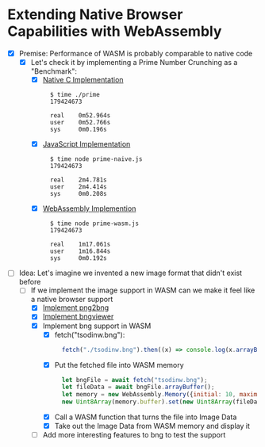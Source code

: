 # Extending Native Browser Capabilities with WebAssembly

- [x] Premise: Performance of WASM is probably comparable to native code
  - [x] Let's check it by implementing a Prime Number Crunching as a "Benchmark":
    - [x] [Native C Implementation](./prime.c)
      ```console
        $ time ./prime
        179424673

        real    0m52.964s
        user    0m52.766s
        sys     0m0.196s
      ```
    - [x] [JavaScript Implementation](./prime-naive.js)
      ```console
        $ time node prime-naive.js
        179424673

        real    2m4.781s
        user    2m4.414s
        sys     0m0.208s
      ```
    - [x] [WebAssembly Implemention](./prime.wat)
      ```console
        $ time node prime-wasm.js
        179424673

        real    1m17.061s
        user    1m16.844s
        sys     0m0.192s
      ```
- [ ] Idea: Let's imagine we invented a new image format that didn't exist before
  - [ ] If we implement the image support in WASM can we make it feel like a native browser support
    - [x] [Implement png2bng](./png2bng.c)
    - [x] [Implement bngviewer](./bngviewer.c)
    - [x] Implement bng support in WASM
      - [x] fetch("tsodinw.bng"):
        ```js
          fetch("./tsodinw.bng").then((x) => console.log(x.arrayBuffer()))
        ```
      - [x] Put the fetched file into WASM memory
        ```js
          let bngFile = await fetch("tsodinw.bng");
          let fileData = await bngFile.arrayBuffer();
          let memory = new WebAssembly.Memory({initial: 10, maximum: 10});
          new Uint8Array(memory.buffer).set(new Uint8Array(fileData));
        ```
      - [x] Call a WASM function that turns the file into Image Data
      - [x] Take out the Image Data from WASM memory and display it
    - [ ] Add more interesting features to bng to test the support
